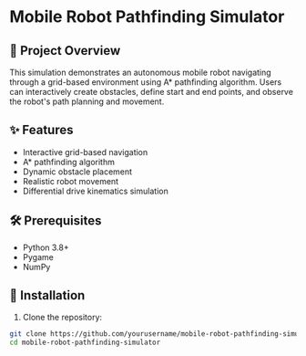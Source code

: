 # Mobile Robot Pathfinding Simulator  

## 🤖 Project Overview  

This simulation demonstrates an autonomous mobile robot navigating through a grid-based environment using A* pathfinding algorithm. Users can interactively create obstacles, define start and end points, and observe the robot's path planning and movement.  

## ✨ Features  

- Interactive grid-based navigation  
- A* pathfinding algorithm  
- Dynamic obstacle placement  
- Realistic robot movement  
- Differential drive kinematics simulation  

## 🛠 Prerequisites  

- Python 3.8+  
- Pygame  
- NumPy  

## 🚀 Installation  

1. Clone the repository:  
```bash  
git clone https://github.com/yourusername/mobile-robot-pathfinding-simulator.git  
cd mobile-robot-pathfinding-simulator
